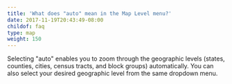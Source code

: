 ```yaml
---
title: 'What does "auto" mean in the Map Level menu?'
date: 2017-11-19T20:43:49-08:00
childof: faq
type: map
weight: 150
---
```

Selecting "auto" enables you to zoom through the geographic levels (states, counties, cities, census tracts, and block groups) automatically. You can also select your desired geographic level from the same dropdown menu.